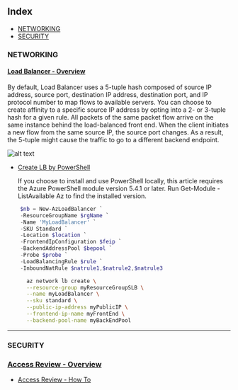 ## Index
- [NETWORKING](https://github.com/SmithMMTK/home/blob/master/Az-300/readme.md#networking)
- [SECURITY](https://github.com/SmithMMTK/home/blob/master/Az-300/readme.md#security)

### NETWORKING
#### [Load Balancer - Overview](https://docs.microsoft.com/en-us/azure/load-balancer/load-balancer-overview)

By default, Load Balancer uses a 5-tuple hash composed of source IP address, source port, destination IP address, destination port, and IP protocol number to map flows to available servers. You can choose to create affinity to a specific source IP address by opting into a 2- or 3-tuple hash for a given rule. All packets of the same packet flow arrive on the same instance behind the load-balanced front end. When the client initiates a new flow from the same source IP, the source port changes. As a result, the 5-tuple might cause the traffic to go to a different backend endpoint.


![alt text](https://docs.microsoft.com/en-us/azure/load-balancer/media/load-balancer-overview/load-balancer-distribution.png)
  

- [Create LB by PowerShell](https://docs.microsoft.com/en-us/azure/load-balancer/quickstart-create-standard-load-balancer-powershell)

    If you choose to install and use PowerShell locally, this article requires the Azure PowerShell module version 5.4.1 or later. Run Get-Module -ListAvailable Az to find the installed version.

```powershell
    $nb = New-AzLoadBalancer `
    -ResourceGroupName $rgName `
    -Name 'MyLoadBalancer' `
    -SKU Standard `
    -Location $location `
    -FrontendIpConfiguration $feip `
    -BackendAddressPool $bepool `
    -Probe $probe `
    -LoadBalancingRule $rule `
    -InboundNatRule $natrule1,$natrule2,$natrule3
```

```bash
      az network lb create \
      --resource-group myResourceGroupSLB \
      --name myLoadBalancer \
      --sku standard \
      --public-ip-address myPublicIP \
      --frontend-ip-name myFrontEnd \
      --backend-pool-name myBackEndPool
```
---

### SECURITY

### [Access Review - Overview](https://docs.microsoft.com/en-us/azure/active-directory/governance/access-reviews-overview)
  - [Access Review - How To](https://docs.microsoft.com/en-us/azure/active-directory/governance/create-access-review)
